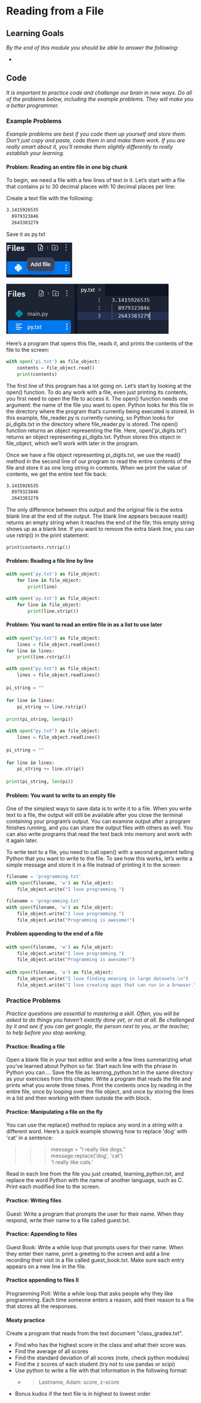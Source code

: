 # Reading from a File

## Learning Goals

*By the end of this module you should be able to answer the following:*

* 

## Code

*It is important to practice code and challenge our brain in new ways. Do all of the problems below, including the example problems. They will make you a better programmer.*

### Example Problems

*Example problems are best if you code them up yourself and store them. Don't just copy and paste, code them in and make them work. If you are really smart about it, you'll remake them slightly differently to really establish your learning.*

#### Problem: Reading an entire file in one big chunk

To begin, we need a file with a few lines of text in it. Let’s start with a file
that contains pi to 30 decimal places with 10 decimal places per line:

Create a text file with the following: 

```txt
3.1415926535
  8979323846
  2643383279
```

Save it as py.txt

![Saving file as py.txt](2022-02-14-17-24-52.png)

![adding stuff to file](2022-02-14-17-25-26.png)

Here’s a program that opens this file, reads it, and prints the contents
of the file to the screen:

```python
with open('pi.txt') as file_object:
    contents = file_object.read()
    print(contents)
```

The first line of this program has a lot going on. Let’s start by looking
at the open() function. To do any work with a file, even just printing its contents,
you first need to open the file to access it. The open() function needs
one argument: the name of the file you want to open. Python looks for this
file in the directory where the program that’s currently being executed is
stored. In this example, file_reader.py is currently running, so Python looks
for pi_digits.txt in the directory where file_reader.py is stored. The open()
function returns an object representing the file. Here, open('pi_digits.txt')
returns an object representing pi_digits.txt. Python stores this object in
file_object, which we’ll work with later in the program.

Once we have a file object representing pi_digits.txt, we use the read()
method in the second line of our program to read the entire contents of
the file and store it as one long string in contents. When we print the value
of contents, we get the entire text file back:

```txt
3.1415926535
  8979323846
  2643383279
```
The only difference between this output and the original file is the
extra blank line at the end of the output. The blank line appears because
read() returns an empty string when it reaches the end of the file; this empty
string shows up as a blank line. If you want to remove the extra blank line,
you can use rstrip() in the print statement:

`print(contents.rstrip())`


#### Problem: Reading a file line by line 

```python
with open('py.txt') as file_object:
    for line in file_object:
        print(line)
```

```python
with open('py.txt') as file_object:
    for line in file_object:
        print(line.strip())
```

#### Problem: You want to read an entire file in as a list to use later

```python
with open("py.txt") as file_object:
    lines = file_object.readlines()
for line in lines:
    print(line.rstrip())
```

```python
with open("py.txt") as file_object:
    lines = file_object.readlines()

pi_string = ""

for line in lines:
    pi_string += line.rstrip()

print(pi_string, len(pi))
```

```python
with open("py.txt") as file_object:
    lines = file_object.readlines()

pi_string = ""

for line in lines:
    pi_string += line.strip()

print(pi_string, len(pi))
```

#### Problem: You want to write to an empty file

One of the simplest ways to save data is to write it to a file. When you write
text to a file, the output will still be available after you close the terminal
containing your program’s output. You can examine output after a program
finishes running, and you can share the output files with others as well. You
can also write programs that read the text back into memory and work with
it again later.

To write text to a file, you need to call open() with a second argument telling
Python that you want to write to the file. To see how this works, let’s write a
simple message and store it in a file instead of printing it to the screen:

```python
filename = 'programming.txt'
with open(filename, 'w') as file_object:
    file_object.write("I love programming.")
```


```python
filename = 'programming.txt'
with open(filename, 'w') as file_object:
    file_object.write("I love programming.")
    file_object.write("Programming is awesome!")
```

#### Problem appending to the end of a file

```python
with open(filename, 'w') as file_object:
    file_object.write("I love programming.")
    file_object.write("Programming is awesome!")

with open(filename, 'a') as file_object:
    file_object.write("I love finding meaning in large datasets.\n")
    file_object.write("I love creating apps that can run in a browser.\n")
```




### Practice Problems

*Practice questions are essential to mastering a skill. Often, you will be asked to do things you haven't exactly done yet, or not at all. Be challenged by it and see if you can get google, the person next to you, or the teacher, to help before you stop working.*


#### Practice: Reading a file

Open a blank file in your text editor and write a few
lines summarizing what you’ve learned about Python so far. Start each line
with the phrase In Python you can.... Save the file as learning_python.txt in the
same directory as your exercises from this chapter. Write a program that reads
the file and prints what you wrote three times. Print the contents once by reading
in the entire file, once by looping over the file object, and once by storing
the lines in a list and then working with them outside the with block.

#### Practice: Manipulating a file on the fly

You can use the replace() method to replace any word in a
string with a different word. Here’s a quick example showing how to replace
'dog' with 'cat' in a sentence:  

>>> message = "I really like dogs."  
>>> message.replace('dog', 'cat')  
'I really like cats.'  

Read in each line from the file you just created, learning_python.txt, and
replace the word Python with the name of another language, such as C. Print
each modified line to the screen.


#### Practice: Writing files

Guest: Write a program that prompts the user for their name. When they
respond, write their name to a file called guest.txt.

#### Practice: Appending to files

Guest Book: Write a while loop that prompts users for their name. When
they enter their name, print a greeting to the screen and add a line recording
their visit in a file called guest_book.txt. Make sure each entry appears on a
new line in the file.

#### Practice appending to files II

Programming Poll: Write a while loop that asks people why they like
programming. Each time someone enters a reason, add their reason to a file
that stores all the responses.


#### Meaty practice

Create a program that reads from the text document "class_grades.txt". 

* Find who has the highest score in the class and what their score was. 
* Find the average of all scores 
* Find the standard deviation of all scores (note, check python modules)
* Find the z scores of each student (try not to use pandas or scipi)
* Use python to write a file with that information in the following format: 
  * > Lastname, Adam: score, z-score
* Bonus kudos if the text file is in highest to lowest order 